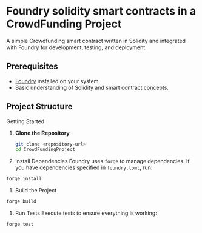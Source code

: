 # Foundry solidity smart contracts in a CrowdFunding Project
A simple Crowdfunding smart contract written in Solidity and integrated with Foundry for development, testing, and deployment.

## Prerequisites

- [Foundry](https://book.getfoundry.sh/getting-started/installation) installed on your system.
- Basic understanding of Solidity and smart contract concepts.

## Project Structure
Getting Started

1. **Clone the Repository**
   ```bash
   git clone <repository-url>
   cd CrowdFundingProject
   ```

1. Install Dependencies Foundry uses `forge` to manage dependencies. If you have dependencies specified in `foundry.toml`, run:
```bash
forge install
```

1. Build the Project
```bash
forge build
```

1. Run Tests Execute tests to ensure everything is working:
```bash
forge test
```

